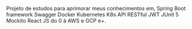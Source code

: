 Projeto de estudos para aprimorar meus conhecimentos em, Spring Boot framework Swagger Docker Kubernetes K8s API RESTful JWT JUnit 5 Mockito React JS do 0 à AWS e GCP e+.
